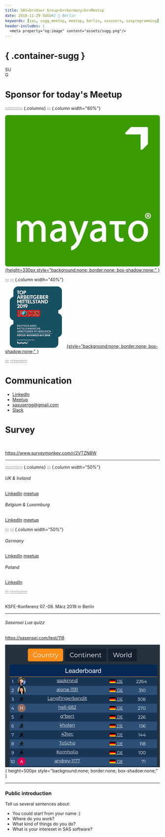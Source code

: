 ```yaml
---
title: SAS<br>User Group<br>Germany<br>Meetup
date: 2018-11-29 SUGG#2 📍 Berlin
keywords: [sas, sugg_meetup, meetup, berlin, sasusers, sasprogramming]
header-includes: |
  <meta property="og:image" content="assets/sugg.png"/>
---
```


# { .container-sugg }

<p id="sugg">
  SU<br>G<span style="text-align: center; margin: 0; background: url('assets/de.svg') center; background-size: contain; margin: auto; background-clip: text; -webkit-background-clip: text; color: transparent; text-shadow: none;">G</span>
</p>

# Sponsor for today's Meetup

:::::::::::::: {.columns}
::: {.column width="60%"}

[![](assets/mayato-logo.jpg){height=330px style="background:none; border:none; box-shadow:none;" }](https://www.mayato.com/)

:::
::: {.column width="40%"}

[![](assets/mayato-focus.png){style="background:none; border:none; box-shadow:none;" }](https://www.mayato.com/focus-top-arbeitgeber-2019/)

:::
::::::::::::::


# Communication

- [LinkedIn](https://www.linkedin.com/company/sas-user-group-germany/)
- [Meetup](https://www.meetup.com/sas-user-group-germany/)
- [sasusergg@gmail.com](mailto:sasusergg@gmail.com)
- [Slack](https://sug-germany.slack.com)

# Survey

<br>

<https://www.surveymonkey.com/r/2VTZN8W>

---

<!-- # SAS User Groups in Europe -->

:::::::::::::: {.columns}
::: {.column width="50%"}

###### UK & Ireland

[LinkedIn](https://www.linkedin.com/company/suguki/) [meetup](https://www.meetup.com/suguki/)

###### Belgium & Luxemburg

[LinkedIn](https://www.linkedin.com/company/sas-user-group-belux/) [meetup](https://www.meetup.com/BeLux-SAS-User-Group/)

:::
::: {.column width="50%"}

###### Germany

[LinkedIn](https://www.linkedin.com/company/sas-user-group-germany/) [meetup](https://www.meetup.com/sas-user-group-germany/)

###### Poland

[LinkedIn](https://www.linkedin.com/groups/8675451)

:::
::::::::::::::

<!-- [KSFE](http://ksfe-ev.de/cms/) -- **K**ooperation der **S**AS Anwender in **F**orschung und **E**ntwicklung e.V. -->
<br>
KSFE-Konferenz 07.-08. März 2019 in Berlin <br> <https://ksfe-ev.de/2019/>

---

###### Sasensei Lua quizz

<https://sasensei.com/test/118>

![](assets/sasensei-leaderboard-germany.png){ height=500px style="background:none; border:none; box-shadow:none;" }

---

### Public introduction

Tell us several sentences about:

- You could start from your name :)
- Where do you work?
- What kind of things do you do?
- What is your intereset in SAS software?
